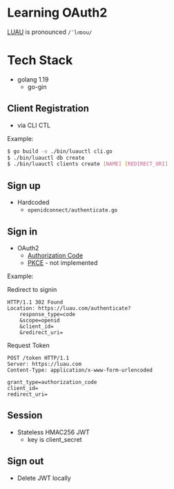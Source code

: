 # Learning OAuth2

[LUAU](https://en.wikipedia.org/wiki/L%C5%AB%CA%BBau) is pronounced `/ˈlo͞oou/`

# Tech Stack

- golang 1.19
  - go-gin

## Client Registration

- via CLI CTL

Example:

```bash
$ go build -o ./bin/luauctl cli.go
$ ./bin/luauctl db create
$ ./bin/luauctl clients create [NAME] [REDIRECT_URI]
```

## Sign up

- Hardcoded
  - `openidconnect/authenticate.go`

## Sign in

- OAuth2
  - [Authorization Code](https://openid.net/specs/openid-connect-core-1_0.html#CodeFlowAuth)
  - [PKCE](https://oauth.net/2/pkce/) - not implemented

Example:

Redirect to signin

```
HTTP/1.1 302 Found
Location: https://luau.com/authenticate?
    response_type=code
    &scope=openid
    &client_id=
    &redirect_uri=
```

Request Token

```
POST /token HTTP/1.1
Server: https://luau.com
Content-Type: application/x-www-form-urlencoded

grant_type=authorization_code
client_id=
redirect_uri=
```

## Session

- Stateless HMAC256 JWT
  - key is client_secret

## Sign out

- Delete JWT locally
